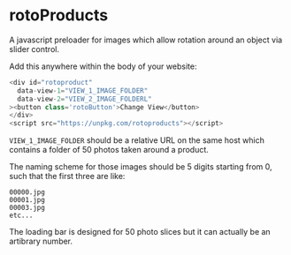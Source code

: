 # rotoProducts
A javascript preloader for images which allow rotation around an object via slider control.

Add this anywhere within the body of your website:

``` javascript 
<div id="rotoproduct"
  data-view-1="VIEW_1_IMAGE_FOLDER"
  data-view-2="VIEW_2_IMAGE_FOLDERL"
><button class='rotoButton'>Change View</button>
</div>
<script src="https://unpkg.com/rotoproducts"></script>
```

`VIEW_1_IMAGE_FOLDER` should be a relative URL on the same host which contains a folder of 50 photos taken around a product.

The naming scheme for those images should be 5 digits starting from 0, such that the first three are like:

```
00000.jpg
00001.jpg
00003.jpg
etc...
```

The loading bar is designed for 50 photo slices but it can actually be an artibrary number.
